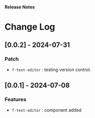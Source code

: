 <h4 className="margin-btm-8">Release Notes</h4>

# Change Log

## [0.0.2] - 2024-07-31

### Patch

- `f-text-editor` : testing version control.

## [0.0.1] - 2024-07-08

### Features

- `f-text-editor` : component added
